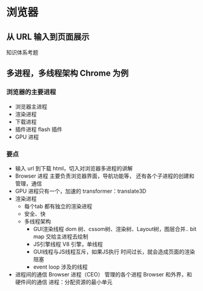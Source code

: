 # 浏览器

## 从 URL 输入到页面展示

知识体系考题

## 多进程，多线程架构 Chrome 为例

### 浏览器的主要进程

- 浏览器主进程
- 渲染进程
- 下载进程
- 插件进程 flash 插件
- GPU 进程

### 要点

- 输入 url 到下载 html，切入对浏览器多进程的讲解
- Browser 进程 主要负责浏览器界面，导航功能等，
  还有各个子进程的创建和管理，通信
- GPU 进程只有一个，加速的
  transformer：translate3D
- 渲染进程
  - 每个tab 都有独立的渲染进程
  - 安全、快
  - 多线程架构
    - GUI渲染线程 dom 树、cssom树、渲染树、Layout树，图层合并..
    bit map 交给主进程去绘制
    - JS引擎线程 V8 引擎，单线程
    - GUI线程与JS线程互斥，如果JS执行
      时间过长，就会造成页面的渲染阻塞
    - event loop 涉及的线程
- 进程间的通信
  Browser 进程（CEO） 管理的各个进程
  Browser 和外界，和硬件间的通信
  进程：分配资源的最小单元
